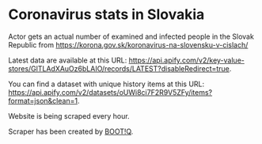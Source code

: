 # Coronavirus stats in Slovakia

Actor gets an actual number of examined and infected people in the Slovak Republic from https://korona.gov.sk/koronavirus-na-slovensku-v-cislach/

Latest data are available at this URL: https://api.apify.com/v2/key-value-stores/GlTLAdXAuOz6bLAIO/records/LATEST?disableRedirect=true.

You can find a dataset with unique history items at this URL: https://api.apify.com/v2/datasets/oUWi8ci7F2R9V5ZFy/items?format=json&clean=1.

Website is being scraped every hour.

Scraper has been created by [BOOT!Q](https://bootiq.io/).
